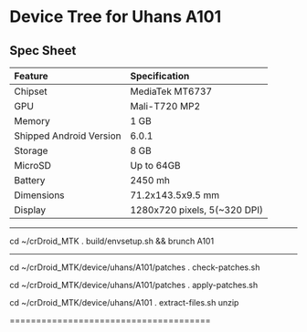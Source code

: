 # Device Tree for Uhans A101

## Spec Sheet

| Feature                 | Specification                     |
| :---------------------- | :-------------------------------- |
| Chipset                 | MediaTek MT6737                   |
| GPU                     | Mali-T720 MP2                     |
| Memory                  | 1 GB                              |
| Shipped Android Version | 6.0.1                             |
| Storage                 | 8 GB                              |
| MicroSD                 | Up to 64GB                        |
| Battery                 | 2450 mh                           |
| Dimensions              | 71.2x143.5x9.5 mm                 |
| Display                 | 1280x720 pixels, 5(~320 DPI)      |
---------------------------------------------------------------


cd ~/crDroid_MTK
. build/envsetup.sh && brunch A101



---------------------------------------


cd ~/crDroid_MTK/device/uhans/A101/patches
. check-patches.sh

 
cd ~/crDroid_MTK/device/uhans/A101/patches
. apply-patches.sh



cd ~/crDroid_MTK/device/uhans/A101
. extract-files.sh unzip

======================================



